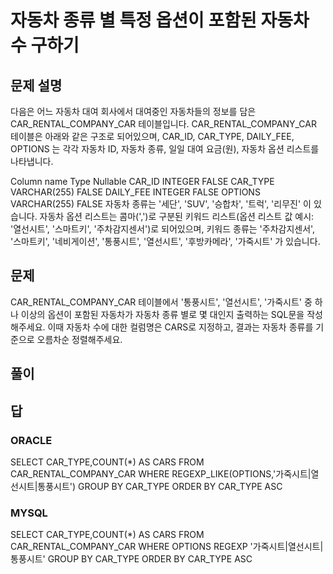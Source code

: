 # 자동차 종류 별 특정 옵션이 포함된 자동차 수 구하기
## 문제 설명
다음은 어느 자동차 대여 회사에서 대여중인 자동차들의 정보를 담은 CAR_RENTAL_COMPANY_CAR 테이블입니다. CAR_RENTAL_COMPANY_CAR 테이블은 아래와 같은 구조로 되어있으며, CAR_ID, CAR_TYPE, DAILY_FEE, OPTIONS 는 각각 자동차 ID, 자동차 종류, 일일 대여 요금(원), 자동차 옵션 리스트를 나타냅니다.

Column name	Type	Nullable
CAR_ID	INTEGER	FALSE
CAR_TYPE	VARCHAR(255)	FALSE
DAILY_FEE	INTEGER	FALSE
OPTIONS	VARCHAR(255)	FALSE
자동차 종류는 '세단', 'SUV', '승합차', '트럭', '리무진' 이 있습니다. 자동차 옵션 리스트는 콤마(',')로 구분된 키워드 리스트(옵션 리스트 값 예시: '열선시트', '스마트키', '주차감지센서')로 되어있으며, 키워드 종류는 '주차감지센서', '스마트키', '네비게이션', '통풍시트', '열선시트', '후방카메라', '가죽시트' 가 있습니다.

## 문제
CAR_RENTAL_COMPANY_CAR 테이블에서 '통풍시트', '열선시트', '가죽시트' 중 하나 이상의 옵션이 포함된 자동차가 자동차 종류 별로 몇 대인지 출력하는 SQL문을 작성해주세요. 이때 자동차 수에 대한 컬럼명은 CARS로 지정하고, 결과는 자동차 종류를 기준으로 오름차순 정렬해주세요.

## 풀이

## 답
### ORACLE
SELECT CAR_TYPE,COUNT(*) AS CARS
FROM CAR_RENTAL_COMPANY_CAR
WHERE REGEXP_LIKE(OPTIONS,'가죽시트|열선시트|통풍시트')
GROUP BY CAR_TYPE
ORDER BY CAR_TYPE ASC

### MYSQL
SELECT CAR_TYPE,COUNT(*) AS CARS
FROM CAR_RENTAL_COMPANY_CAR
WHERE OPTIONS REGEXP '가죽시트|열선시트|통풍시트'
GROUP BY CAR_TYPE
ORDER BY CAR_TYPE ASC